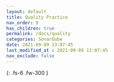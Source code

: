 ```yaml
---
layout: default
title: Quality Practice
nav_order: 9
has_children: true
permalink: /docs/quality
categories: SonarQube
date: 2021-09-09 13:07:45
last_modified_at : 2021-09-09 13:07:45
nav_exclude: false
---
```


{: .fs-6 .fw-300 }